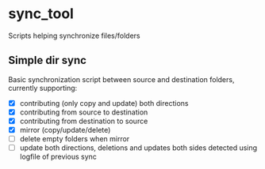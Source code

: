 # sync_tool

Scripts helping synchronize files/folders

## Simple dir sync

Basic synchronization script between source and destination folders, currently supporting:

- [x] contributing (only copy and update) both directions
- [x] contributing from source to destination
- [x] contributing from destination to source
- [x] mirror (copy/update/delete)
- [ ] delete empty folders when mirror
- [ ] update both directions, deletions and updates both sides detected using logfile of previous sync
